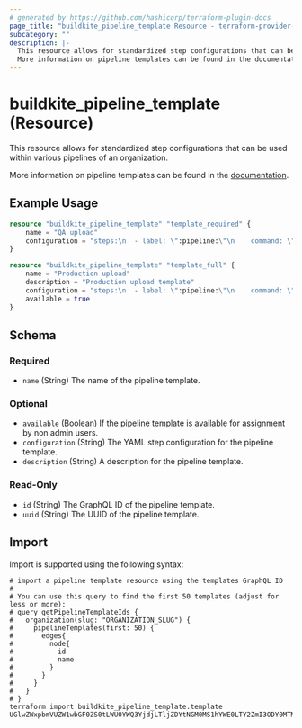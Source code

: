 ```yaml
---
# generated by https://github.com/hashicorp/terraform-plugin-docs
page_title: "buildkite_pipeline_template Resource - terraform-provider-buildkite"
subcategory: ""
description: |-
  This resource allows for standardized step configurations that can be used within various pipelines of an organization.
  More information on pipeline templates can be found in the documentation https://buildkite.com/docs/pipelines/templates.
---
```


# buildkite_pipeline_template (Resource)

This resource allows for standardized step configurations that can be used within various pipelines of an organization.
		
More information on pipeline templates can be found in the [documentation](https://buildkite.com/docs/pipelines/templates).

## Example Usage

```terraform
resource "buildkite_pipeline_template" "template_required" {
    name = "QA upload"
    configuration = "steps:\n  - label: \":pipeline:\"\n    command: \"buildkite-agent pipeline upload .buildkite/pipeline-qa.yml\"\n"
}

resource "buildkite_pipeline_template" "template_full" {
    name = "Production upload"
    description = "Production upload template"
    configuration = "steps:\n  - label: \":pipeline:\"\n    command: \"buildkite-agent pipeline upload .buildkite/pipeline-production.yml\"\n"
    available = true
}
```

<!-- schema generated by tfplugindocs -->
## Schema

### Required

- `name` (String) The name of the pipeline template.

### Optional

- `available` (Boolean) If the pipeline template is available for assignment by non admin users.
- `configuration` (String) The YAML step configuration for the pipeline template.
- `description` (String) A description for the pipeline template.

### Read-Only

- `id` (String) The GraphQL ID of the pipeline template.
- `uuid` (String) The UUID of the pipeline template.

## Import

Import is supported using the following syntax:

```shell
# import a pipeline template resource using the templates GraphQL ID
#
# You can use this query to find the first 50 templates (adjust for less or more):
# query getPipelineTemplateIds {
#   organization(slug: "ORGANIZATION_SLUG") {
#     pipelineTemplates(first: 50) {
#       edges{
#         node{
#           id
#           name
#         }
#       }
#     }
#   }
# }
terraform import buildkite_pipeline_template.template UGlwZWxpbmVUZW1wbGF0ZS0tLWU0YWQ3YjdjLTljZDYtNGM0MS1hYWE0LTY2ZmI3ODY0MTMwNw==
```
